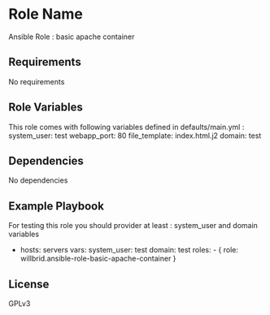 Role Name
=========

Ansible Role : basic apache container

Requirements
------------

No requirements

Role Variables
--------------

This role comes with following variables defined in defaults/main.yml :
system_user: test
webapp_port: 80
file_template: index.html.j2
domain: test

Dependencies
------------

No dependencies

Example Playbook
----------------

For testing this role you should provider at least : system_user and domain variables

- hosts: servers
  vars: 
    system_user: test
    domain: test
  roles:
      - { role: willbrid.ansible-role-basic-apache-container }

License
-------

GPLv3